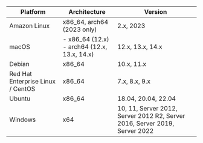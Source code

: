 | Platform                          | Architecture                | Version                                                                    |
|-----------------------------------| ----------------------------| ---------------------------------------------------------------------------|
| Amazon Linux                      | x86_64, arch64 (2023 only)  | 2.x, 2023                                                                  |
| macOS | - x86_64 (12.x) <br/> - arch64 (12.x, 13.x, 14.x) | 12.x, 13.x, 14.x |x                                                                       |
| Debian                            | x86_64                      | 10.x, 11.x                                                                 |
| Red Hat Enterprise Linux / CentOS | x86_64                      | 7.x, 8.x, 9.x                                                              |
| Ubuntu                            | x86_64                      | 18.04, 20.04, 22.04                                                        |
| Windows                           | x64                         | 10, 11, Server 2012, Server 2012 R2, Server 2016, Server 2019, Server 2022 |

